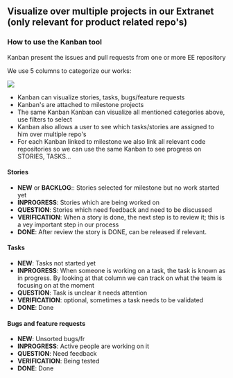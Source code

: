 ## Visualize over multiple projects in our Extranet (only relevant for product related repo's)

### How to use the Kanban tool

Kanban present the issues and pull requests from one or more EE repository

We use 5 columns to categorize our works:

![](kanban.png)

- Kanban can visualize stories, tasks, bugs/feature requests
- Kanban's are attached to milestone projects
- The same Kanban Kanban can visualize all mentioned categories above, use filters to select
- Kanban also allows a user to see which tasks/stories are assigned to him over multiple repo's
- For each Kanban linked to milestone we also link all relevant code repositories so we can use the same Kanban to see progress on STORIES, TASKS...


#### Stories

- **NEW** or **BACKLOG**:: Stories selected for milestone but no work started yet
- **INPROGRESS**: Stories which are being worked on
- **QUESTION**: Stories which need feedback and need to be discussed
- **VERIFICATION**: When a story is done, the next step is to review it; this is a vey important step in our process
- **DONE**: After review the story is DONE, can be released if relevant.


#### Tasks

- **NEW**: Tasks not started yet
- **INPROGRESS**: When someone is working on a task, the task is known as in progress. By looking at that column we can track on what the team is focusing on at the moment
- **QUESTION**: Task is unclear it needs attention
- **VERIFICATION**: optional, sometimes a task needs to be validated
- **DONE**: Done


#### Bugs and feature requests

- **NEW**: Unsorted bugs/fr
- **INPROGRESS**: Active people are working on it
- **QUESTION**: Need feedback
- **VERIFICATION**: Being tested
- **DONE**: Done

